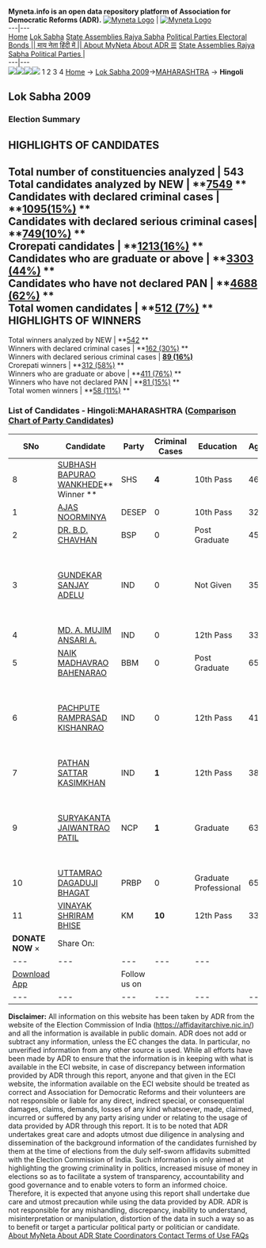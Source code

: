 **Myneta.info is an open data repository platform of Association for Democratic Reforms (ADR).**
[![Myneta Logo](https://www.myneta.info/lib/img/myneta-logo.png)](https://www.myneta.info/) | [![Myneta Logo](https://www.myneta.info/lib/img/adr-logo.png)](https://adrindia.org)  
---|---  
[Home](https://www.myneta.info/) [Lok Sabha](https://www.myneta.info/#ls "Lok Sabha") [ State Assemblies ](https://www.myneta.info/#sa "State Assemblies") [Rajya Sabha](https://www.myneta.info/#rs "Rajya Sabha") [Political Parties ](https://www.myneta.info/party "Political Parties") [ Electoral Bonds ](https://www.myneta.info/electoral_bonds "Electoral Bonds") [ || माय नेता हिंदी में || ](https://translate.google.co.in/translate?prev=hp&hl=en&js=y&u=www.myneta.info&sl=en&tl=hi&history_state0=) [ About MyNeta ](https://adrindia.org/content/about-myneta) [ About ADR ](https://adrindia.org/about-adr/who-we-are) [☰](javascript:void\(0\))
[ State Assemblies ](https://www.myneta.info/#sa "State Assemblies") [ Rajya Sabha ](https://www.myneta.info/#rs "Rajya Sabha") [ Political Parties ](https://www.myneta.info/party "Political Parties")
|   
---|---  
![](https://www.myneta.info/lib/img/banner/banner-1.png)![](https://www.myneta.info/lib/img/banner/banner-2.png)![](https://www.myneta.info/lib/img/banner/banner-3.png)![](https://www.myneta.info/lib/img/banner/banner-4.png)
1  2  3  4 
[Home](https://www.myneta.info/) → [Lok Sabha 2009](https://www.myneta.info/ls2009/)→[MAHARASHTRA](https://www.myneta.info/ls2009/index.php?action=show_constituencies&state_id=13) → **Hingoli**
### 
## Lok Sabha 2009
###  Election Summary 
HIGHLIGHTS OF CANDIDATES  
---  
Total number of constituencies analyzed |  543   
Total candidates analyzed by NEW | **[7549](https://www.myneta.info/ls2009/index.php?action=summary&subAction=candidates_analyzed&sort=candidate#summary) **  
Candidates with declared criminal cases | **[1095(15%)](https://www.myneta.info/ls2009/index.php?action=summary&subAction=crime&sort=candidate#summary) **  
Candidates with declared serious criminal cases| **[749(10%)](https://www.myneta.info/ls2009/index.php?action=summary&subAction=serious_crime&sort=candidate#summary) **  
Crorepati candidates | **[1213(16%)](https://www.myneta.info/ls2009/index.php?action=summary&subAction=crorepati&sort=candidate#summary) **  
Candidates who are graduate or above | **[3303 (44%)](https://www.myneta.info/ls2009/index.php?action=summary&subAction=education&sort=candidate#summary) **  
Candidates who have not declared PAN | **[4688 (62%)](https://www.myneta.info/ls2009/index.php?action=summary&subAction=without_pan&sort=candidate#summary) **  
Total women candidates | **[512 (7%)](https://www.myneta.info/ls2009/index.php?action=summary&subAction=women_candidate&sort=candidate#summary) **  
HIGHLIGHTS OF WINNERS  
---  
Total winners analyzed by NEW | **[542](https://www.myneta.info/ls2009/index.php?action=summary&subAction=winner_analyzed&sort=candidate#summary) **  
Winners with declared criminal cases | **[162 (30%)](https://www.myneta.info/ls2009/index.php?action=summary&subAction=winner_crime&sort=candidate#summary) **  
Winners with declared serious criminal cases | **[89 (16%)](https://www.myneta.info/ls2009/index.php?action=summary&subAction=winner_serious_crime&sort=candidate#summary)**  
Crorepati winners | **[312 (58%)](https://www.myneta.info/ls2009/index.php?action=summary&subAction=winner_crorepati&sort=candidate#summary) **  
Winners who are graduate or above | **[411 (76%)](https://www.myneta.info/ls2009/index.php?action=summary&subAction=winner_education&sort=candidate#summary) **  
Winners who have not declared PAN | **[81 (15%)](https://www.myneta.info/ls2009/index.php?action=summary&subAction=winner_without_pan&sort=candidate#summary) **  
Total women winners | **[58 (11%)](https://www.myneta.info/ls2009/index.php?action=summary&subAction=winner_women&sort=candidate#summary) **  
### List of Candidates - Hingoli:MAHARASHTRA ([Comparison Chart of Party Candidates](https://www.myneta.info/ls2009/comparisonchart.php?constituency_id=72))
SNo | Candidate| Party| Criminal Cases| Education| Age| Total Assets| Liabilities  
---|---|---|---|---|---|---|---  
8  | [SUBHASH BAPURAO WANKHEDE](https://www.myneta.info/ls2009/candidate.php?candidate_id=770)** Winner ** | SHS | **4** | 10th Pass| 46 | Rs 34,88,000 ~ 34 Lacs+ | Rs 4,84,000 ~ 4 Lacs+  
1  | [AJAS NOORMINYA](https://www.myneta.info/ls2009/candidate.php?candidate_id=757) | DESEP | 0 | 10th Pass| 32 | Rs 60,000 ~ 60 Thou+ | Rs 0 ~   
2  | [DR. B.D. CHAVHAN](https://www.myneta.info/ls2009/candidate.php?candidate_id=255) | BSP | 0 | Post Graduate| 45 | Rs 90,67,000 ~ 90 Lacs+ | Rs 22,09,000 ~ 22 Lacs+  
3  | [GUNDEKAR SANJAY ADELU](https://www.myneta.info/ls2009/candidate.php?candidate_id=761) | IND | 0 | Not Given| 35 | ![](https://myneta.info/image_v2.php?myneta_folder=ls2009&candidate_id=761&col=ta) | ![](https://myneta.info/image_v2.php?myneta_folder=ls2009&candidate_id=761&col=lia)  
4  | [MD. A. MUJIM ANSARI A.](https://www.myneta.info/ls2009/candidate.php?candidate_id=762) | IND | 0 | 12th Pass| 33 | Rs 8,75,000 ~ 8 Lacs+ | Rs 60,000 ~ 60 Thou+  
5  | [NAIK MADHAVRAO BAHENARAO](https://www.myneta.info/ls2009/candidate.php?candidate_id=252) | BBM | 0 | Post Graduate| 65 | Rs 1,80,87,291 ~ 1 Crore+ | Rs 12,20,000 ~ 12 Lacs+  
6  | [PACHPUTE RAMPRASAD KISHANRAO](https://www.myneta.info/ls2009/candidate.php?candidate_id=257) | IND | 0 | 12th Pass| 41 | ![](https://myneta.info/image_v2.php?myneta_folder=ls2009&candidate_id=257&col=ta) | ![](https://myneta.info/image_v2.php?myneta_folder=ls2009&candidate_id=257&col=lia)  
7  | [PATHAN SATTAR KASIMKHAN](https://www.myneta.info/ls2009/candidate.php?candidate_id=764) | IND | **1** | 12th Pass| 38 | Rs 20,000 ~ 20 Thou+ | Rs 60,000 ~ 60 Thou+  
9  | [SURYAKANTA JAIWANTRAO PATIL](https://www.myneta.info/ls2009/candidate.php?candidate_id=765) | NCP | **1** | Graduate| 63 | ![](https://myneta.info/image_v2.php?myneta_folder=ls2009&candidate_id=765&col=ta) | ![](https://myneta.info/image_v2.php?myneta_folder=ls2009&candidate_id=765&col=lia)  
10  | [UTTAMRAO DAGADUJI BHAGAT](https://www.myneta.info/ls2009/candidate.php?candidate_id=250) | PRBP | 0 | Graduate Professional| 65 | Rs 35,15,000 ~ 35 Lacs+ | Rs 41,000 ~ 41 Thou+  
11  | [VINAYAK SHRIRAM BHISE](https://www.myneta.info/ls2009/candidate.php?candidate_id=769) | KM | **10** | 12th Pass| 33 | Rs 7,78,000 ~ 7 Lacs+ | Rs 0 ~   
|  **DONATE NOW** × |  Share On:  | [](https://api.whatsapp.com/send?text=https%3A%2F%2Fmyneta.info%2Fpunjab2022%2Findex.php%3Faction%3Dshow_constituencies%26state_id%3D19) | [](https://www.facebook.com/sharer/sharer.php?u=https%3A%2F%2Fmyneta.info%2Fpunjab2022%2Findex.php%3Faction%3Dshow_constituencies%26state_id%3D19) | [](https://twitter.com/share?url=https%3A%2F%2Fmyneta.info%2Fpunjab2022%2Findex.php%3Faction%3Dshow_constituencies%26state_id%3D19)  
---|---|---|---|---  
| [ Download App ](https://play.google.com/store/apps/details?id=com.webrosoft.myneta1&pcampaignid=pcampaignidMKT-Other-global-all-co-prtnr-py-PartBadge-Mar2515-1) | [](https://play.google.com/store/apps/details?id=com.webrosoft.myneta1&pcampaignid=pcampaignidMKT-Other-global-all-co-prtnr-py-PartBadge-Mar2515-1) |  Follow us on  | [](https://www.facebook.com/adrindia.org/) | [](https://twitter.com/adrspeaks) | [](https://groups.google.com/g/national-election-watch?hl=en&pli=1) | [](https://www.instagram.com/adrspeaks/) | [](https://www.youtube.com/user/adrspeaks) | [](https://sharechat.com/profile/adrspeaks)  
---|---|---|---|---|---|---|---|---  
**Disclaimer:** All information on this website has been taken by ADR from the website of the Election Commission of India (https://affidavitarchive.nic.in/) and all the information is available in public domain. ADR does not add or subtract any information, unless the EC changes the data. In particular, no unverified information from any other source is used. While all efforts have been made by ADR to ensure that the information is in keeping with what is available in the ECI website, in case of discrepancy between information provided by ADR through this report, anyone and that given in the ECI website, the information available on the ECI website should be treated as correct and Association for Democratic Reforms and their volunteers are not responsible or liable for any direct, indirect special, or consequential damages, claims, demands, losses of any kind whatsoever, made, claimed, incurred or suffered by any party arising under or relating to the usage of data provided by ADR through this report. It is to be noted that ADR undertakes great care and adopts utmost due diligence in analysing and dissemination of the background information of the candidates furnished by them at the time of elections from the duly self-sworn affidavits submitted with the Election Commission of India. Such information is only aimed at highlighting the growing criminality in politics, increased misuse of money in elections so as to facilitate a system of transparency, accountability and good governance and to enable voters to form an informed choice. Therefore, it is expected that anyone using this report shall undertake due care and utmost precaution while using the data provided by ADR. ADR is not responsible for any mishandling, discrepancy, inability to understand, misinterpretation or manipulation, distortion of the data in such a way so as to benefit or target a particular political party or politician or candidate. 
[ About MyNeta ](https://adrindia.org/content/about-myneta) [ About ADR ](https://adrindia.org/about-adr/who-we-are) [ State Coordinators ](https://adrindia.org/about-adr/state-coordinators) [ Contact ](https://adrindia.org/contact-us) [ Terms of Use ](https://adrindia.org/content/adr-terms-use) [ FAQs ](https://adrindia.org/content/faqs)
